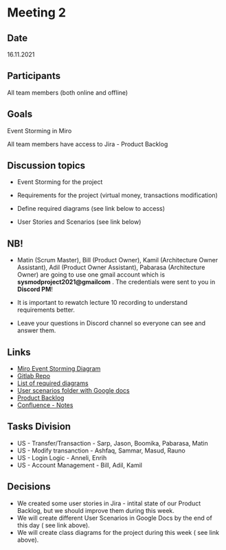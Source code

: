 # Meeting 2

## Date
16.11.2021

## Participants

All team members (both online and offline)

## Goals

Event Storming in Miro

All team members have access to Jira - Product Backlog

## Discussion topics

- Event Storming for the project

- Requirements for the project (virtual money, transactions modification)

- Define required diagrams (see link below to access)

- User Stories and Scenarios (see link below)

## NB!

- Matin (Scrum Master), Bill (Product Owner), Kamil (Architecture Owner Assistant), Adil (Product Owner Assistant), Pabarasa (Architecture Owner) are going to use one gmail account which is **sysmodproject2021@gmailcom** . The credentials were sent to you in **Discord PM**!

- It is important to rewatch lecture 10 recording to understand requirements better.

- Leave your questions in Discord channel so everyone can see and answer them.

## Links
- [Miro Event Storming Diagram](https://miro.com/app/board/o9J_ljct2SI=/?invite_link_id=420477894939)
- [Gitlab Repo](https://gitlab.cs.ut.ee/williamj/sysmod-project-2021/)
- [List of required diagrams](https://docs.google.com/document/d/1V0j0Wu_mJpQf3iH-XSfvp9EPHoMjj_ONS_ACriaAs74/edit?usp=sharing)
- [User scenarios folder with Google docs](https://drive.google.com/drive/folders/1akrdLpupwGpHcQWuzAzSdQ9LAUhVsJoE?usp=sharing)
- [Product Backlog](https://sysmod.atlassian.net/jira/software/projects/SP2/boards/1/backlog)
- [Confluence - Notes](https://sysmod.atlassian.net/wiki/spaces/~434661458/overview?homepageId=163912)

## Tasks Division

- US - Transfer/Transaction - Sarp, Jason, Boomika, Pabarasa, Matin
- US - Modify transanction - Ashfaq, Sammar, Masud, Rauno
- US - Login Logic - Anneli, Enrih
- US - Account Management - Bill, Adil, Kamil

## Decisions
- We created some user stories in Jira - intital state of our Product Backlog, but we should improve them during this week.
- We will create different User Scenarios in Google Docs by the end of this day ( see link above).
- We will create class diagrams for the project during this week ( see link above).
